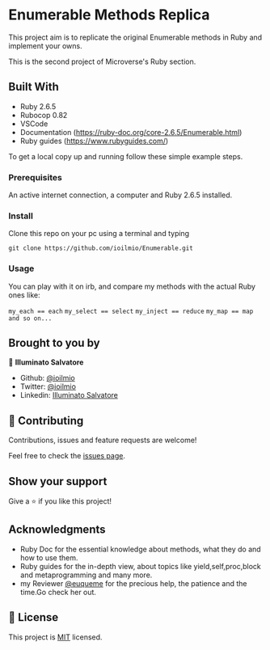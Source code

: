 # Enumerable Methods Replica

This project aim is to replicate the original Enumerable methods in Ruby and implement your owns.


This is the second project of Microverse's Ruby section.

## Built With

- Ruby 2.6.5
- Rubocop 0.82
- VSCode
- Documentation (https://ruby-doc.org/core-2.6.5/Enumerable.html)
- Ruby guides (https://www.rubyguides.com/)


To get a local copy up and running follow these simple example steps.

### Prerequisites

An active internet connection, a computer and Ruby 2.6.5 installed.


### Install
Clone this repo on your pc using a terminal and typing 

``git clone https://github.com/ioilmio/Enumerable.git``


### Usage

You can play with it on irb, and compare my methods with the actual Ruby ones like:

``my_each == each``
``my_select == select``
``my_inject == reduce``
``my_map == map``
``and so on...``




## Brought to you by

👤 **Illuminato Salvatore**

- Github: [@ioilmio](https://github.com/ioilmio)
- Twitter: [@ioilmio](https://twitter.com/ioilmio)
- Linkedin: [Illuminato Salvatore](https://www.linkedin.com/in/illuminato-salvatore/)


## 🤝 Contributing

Contributions, issues and feature requests are welcome!

Feel free to check the [issues page](https://github.com/ioilmio/Enumerable/issues).

## Show your support

Give a ⭐️ if you like this project!

## Acknowledgments

- Ruby Doc for the essential knowledge about methods, what they do and how to use them.
- Ruby guides for the in-depth view, about topics like yield,self,proc,block and metaprogramming and many more.
- my Reviewer [@euqueme](https://github.com/euqueme) for the precious help, the patience and the time.Go check her out.

## 📝 License

This project is [MIT](lic.url) licensed.
